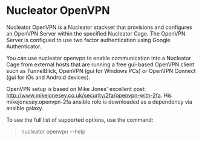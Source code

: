 Nucleator OpenVPN
=================

Nucleator OpenVPN is a Nucleator stackset that provisions and configures an OpenVPN Server within the specified Nucleator Cage.  The OpenVPN Server is configued to use two factor authentication using Google Authenticator.

You can use nucleator openvpn to enable communication into a Nucleator Cage from external hosts that are running a free gui-based OpenVPN client such as TunnelBlick, OpenVPN (gui for Windows PCs) or OpenVPN Connect (gui for iOs and Android devices).

OpenVPN setup is based on Mike Jones' excellent post: http://www.mikejonesey.co.uk/security/2fa/openvpn-with-2fa.  His mikejonesey.openvpn-2fa ansible role is downloaded as a dependency via ansible galaxy.  

To see the full list of supported options, use the command:

> nucleator openvpn --help
